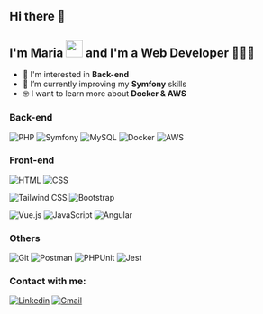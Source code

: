 ## Hi there 👋
## I'm Maria <img src="https://camo.githubusercontent.com/c4cc8fb0f0c06f0057640b46aab87e483f54e913fdbf52c9ee690c8204c52b44/68747470733a2f2f6769746875622e6769746875626173736574732e636f6d2f696d616765732f6d6f6e612d776869737065722e676966" width="30"> and I'm a Web Developer 👩🏻‍💻

- 🤔 I'm interested in **Back-end**
- 🌱 I’m currently improving my **Symfony** skills
- 🤓 I want to learn more about **Docker & AWS**

### Back-end
<p>
<img alt="PHP" src="https://img.shields.io/badge/PHP-777BB4.svg?logo=php&logoColor=white">
<img alt="Symfony" src="https://img.shields.io/badge/Symfony-111111.svg?logo=symfony&logoColor=white">
<img alt="MySQL" src="https://img.shields.io/badge/MySQL-366488.svg?logo=mysql&logoColor=white"></a>
<img alt="Docker" src="https://img.shields.io/badge/Docker-007ACC.svg?logo=docker&logoColor=white">
<img alt="AWS" src="https://img.shields.io/badge/Amazon_AWS-FE7A16?logo=amazonaws&logoColor=white">
</p>

### Front-end
<p>
  <img alt="HTML" src="https://img.shields.io/badge/HTML-E34F26.svg?logo=html5&logoColor=white">
  <img alt="CSS" src="https://img.shields.io/badge/CSS-1572B6.svg?logo=css3&logoColor=white">
</p>

<p>
  <img alt="Tailwind CSS" src="https://img.shields.io/badge/Tailwind_CSS-38B2AC?logo=tailwind-css&logoColor=white">
  <img alt="Bootstrap" src="https://img.shields.io/badge/Bootstrap-563D7C?logo=bootstrap&logoColor=white">
</p>

<p>
  <img alt="Vue.js" src="https://img.shields.io/badge/Vue.js-008678.svg?logo=vue.js&logoColor=4FC08D">
  <img alt="JavaScript" src="https://img.shields.io/badge/JavaScript-F7DF1E?logo=javascript&logoColor=white">
  <img alt="Angular" src="https://img.shields.io/badge/Angular-DD0031?logo=angular&logoColor=white">
</p>

### Others
<p>
  <img alt="Git" src="https://img.shields.io/badge/Git-F05033.svg?logo=git&logoColor=white">
  <img alt="Postman" src="https://img.shields.io/badge/Postman-FF6C37?logo=postman&logoColor=white">
  <img alt="PHPUnit" src="https://custom-icon-badges.herokuapp.com/badge/PHPUnit-07405e.svg?logo=test-tube&logoColor=white">
  <img alt="Jest" src="https://img.shields.io/badge/Jest-C21325.svg?logo=jest&logoColor=white">
</p>

### Contact with me:
[![Linkedin](https://img.shields.io/badge/-LinkedIn-blue?style=flat&logo=Linkedin&logoColor=white)](https://www.linkedin.com/in/maria-romaguera/)
[![Gmail](https://img.shields.io/badge/-Gmail-c14438?style=flat&logo=Gmail&logoColor=white)](mailto:mr.romaguera.ch@gmail.com)
<!--
**maroch0/maroch0** is a ✨ _special_ ✨ repository because its `README.md` (this file) appears on your GitHub profile.

Here are some ideas to get you started:

- 🔭 I’m currently working on ...
- 🌱 I’m currently learning ...
- 👯 I’m looking to collaborate on ...
- 🤔 I’m looking for help with ...
- 💬 Ask me about ...
- 📫 How to reach me: ...
- 😄 Pronouns: ...
- ⚡ Fun fact: ...
-->
